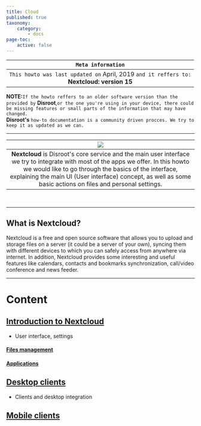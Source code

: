 ```yaml
---
title: Cloud
published: true
taxonomy:
    category:
        - docs
page-toc:
    active: false
---
```

|```Meta information```|
|:--:|
|```This howto was last updated on``` April, 2019 ```and it reffers to:```<br>**Nextcloud: version 15**|

**NOTE:**```If the howto reffers to an older software version than the provided by``` **Disroot**,```or the one you're using in your device, there could be missing features or small parts of the information that may have changed.```<br> **Disroot's** ```how-to documentation is a community driven procces. We try to keep it as updated as we can.```

----

|![](/start/icons/nc_logo.png)|
|:--:|
|**Nextcloud** is Disroot's core service and the main user interface we try to integrate with most of the apps we offer. In this howto we would like to go through the basics of the interface, explaining the main UI (User interface) concept, as well as some basic actions on files and personal settings.|
<br>

----

## What is Nextcloud?
Nextcloud is a free and open source software that allows you to upload and storage files on a server (it could be a server of your own), syncing them with different devices to which you can safely access from anywhere via internet. In addition, Nextcloud provides some interesting and useful features like calendars, contacts and bookmarks synchronization, call/video conference and news feeder.<br>

----------
# Content
## [Introduction to Nextcloud](introduction)
- User interface, settings
#### [Files management](files_management)
#### [Applications](apps)

## [Desktop clients](/cloud/clients/desktop)
- Clients and desktop integration

## [Mobile clients](/cloud/clients/mobile)
